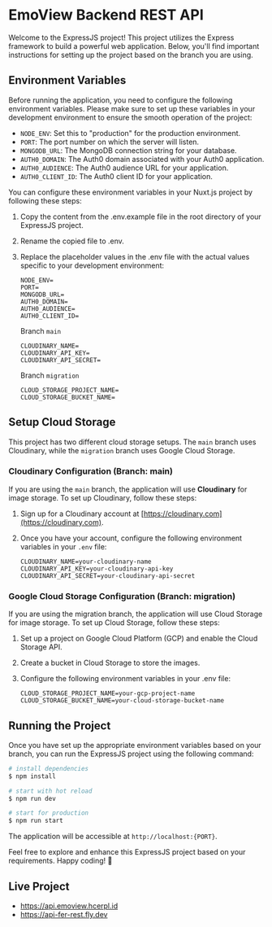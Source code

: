 # EmoView Backend REST API

Welcome to the ExpressJS project! This project utilizes the Express framework to build a powerful web application. Below, you'll find important instructions for setting up the project based on the branch you are using.

## Environment Variables

Before running the application, you need to configure the following environment variables. Please make sure to set up these variables in your development environment to ensure the smooth operation of the project:

- `NODE_ENV`: Set this to "production" for the production environment.
- `PORT`: The port number on which the server will listen.
- `MONGODB_URL`: The MongoDB connection string for your database.
- `AUTH0_DOMAIN`: The Auth0 domain associated with your Auth0 application.
- `AUTH0_AUDIENCE`: The Auth0 audience URL for your application.
- `AUTH0_CLIENT_ID`: The Auth0 client ID for your application.

You can configure these environment variables in your Nuxt.js project by following these steps:

1. Copy the content from the .env.example file in the root directory of your ExpressJS project.

2. Rename the copied file to .env.

3. Replace the placeholder values in the .env file with the actual values specific to your development environment:

   ```
   NODE_ENV=
   PORT=
   MONGODB_URL=
   AUTH0_DOMAIN=
   AUTH0_AUDIENCE=
   AUTH0_CLIENT_ID=
   ```

   Branch `main`

   ```
   CLOUDINARY_NAME=
   CLOUDINARY_API_KEY=
   CLOUDINARY_API_SECRET=
   ```

   Branch `migration`

   ```
   CLOUD_STORAGE_PROJECT_NAME=
   CLOUD_STORAGE_BUCKET_NAME=
   ```

## Setup Cloud Storage

This project has two different cloud storage setups. The `main` branch uses Cloudinary, while the `migration` branch uses Google Cloud Storage.

### Cloudinary Configuration (Branch: main)

If you are using the `main` branch, the application will use **Cloudinary** for image storage. To set up Cloudinary, follow these steps:

1. Sign up for a Cloudinary account at [https://cloudinary.com](https://cloudinary.com).
2. Once you have your account, configure the following environment variables in your `.env` file:

   ```dotenv
   CLOUDINARY_NAME=your-cloudinary-name
   CLOUDINARY_API_KEY=your-cloudinary-api-key
   CLOUDINARY_API_SECRET=your-cloudinary-api-secret
   ```

### Google Cloud Storage Configuration (Branch: migration)

If you are using the migration branch, the application will use Cloud Storage for image storage. To set up Cloud Storage, follow these steps:

1. Set up a project on Google Cloud Platform (GCP) and enable the Cloud Storage API.
2. Create a bucket in Cloud Storage to store the images.
3. Configure the following environment variables in your .env file:

   ```dotenv
   CLOUD_STORAGE_PROJECT_NAME=your-gcp-project-name
   CLOUD_STORAGE_BUCKET_NAME=your-cloud-storage-bucket-name
   ```

## Running the Project

Once you have set up the appropriate environment variables based on your branch, you can run the ExpressJS project using the following command:

```bash
# install dependencies
$ npm install

# start with hot reload
$ npm run dev

# start for production
$ npm run start
```

The application will be accessible at `http://localhost:{PORT}`.

Feel free to explore and enhance this ExpressJS project based on your requirements. Happy coding! 🚀

## Live Project

- https://api.emoview.hcerpl.id
- https://api-fer-rest.fly.dev